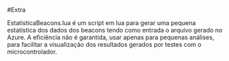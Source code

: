 #Extra

EstatisticaBeacons.lua é um script em lua para gerar uma pequena estatística dos dados dos beacons tendo como entrada o arquivo gerado no Azure.
A eficiência não é garantida, usar apenas para pequenas análises, para facilitar a visualização dos resultados gerados por testes com o microcontrolador.
